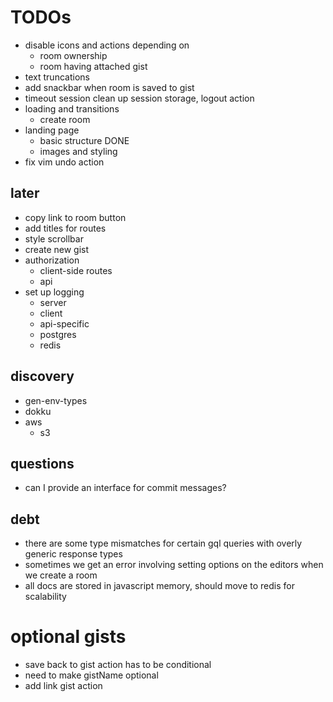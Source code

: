 # TODOs

- disable icons and actions depending on
  - room ownership
  - room having attached gist
- text truncations
- add snackbar when room is saved to gist
- timeout session clean up session storage, logout action
- loading and transitions
  - create room
- landing page
  - basic structure DONE
  - images and styling
- fix vim undo action

## later

- copy link to room button
- add titles for routes
- style scrollbar
- create new gist
- authorization
  - client-side routes
  - api
- set up logging
  - server
  - client
  - api-specific
  - postgres
  - redis

## discovery

- gen-env-types
- dokku
- aws
  - s3

## questions

- can I provide an interface for commit messages?

## debt

- there are some type mismatches for certain gql queries with overly generic response types
- sometimes we get an error involving setting options on the editors when we create a room
- all docs are stored in javascript memory, should move to redis for scalability

# optional gists

- save back to gist action has to be conditional
- need to make gistName optional
- add link gist action
